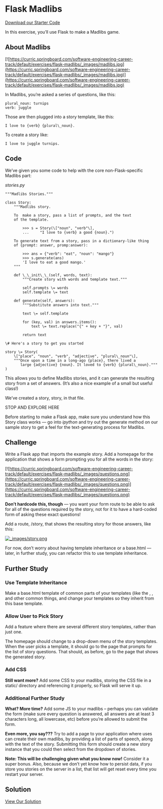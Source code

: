 Flask Madlibs
=============

[Download our Starter Code](https://curric.springboard.com/software-engineering-career-track/default/exercises/flask-madlibs.zip)

In this exercise, you’ll use Flask to make a Madlibs game.

About Madlibs
-------------

[![https://curric.springboard.com/software-engineering-career-track/default/exercises/flask-madlibs/_images/madlibs.jpg](https://curric.springboard.com/software-engineering-career-track/default/exercises/flask-madlibs/_images/madlibs.jpg)](https://curric.springboard.com/software-engineering-career-track/default/exercises/flask-madlibs/_images/madlibs.jpg)

In Madlibs, you’re asked a series of questions, like this:
```
plural_noun: turnips
verb: juggle
```
Those are then plugged into a story template, like this:
```
I love to {verb} {plural\_noun}.
```
To create a story like:
```
I love to juggle turnips.
```
Code
----

We’ve given you some code to help with the core non-Flask-specific Madlibs part:

*stories.py*
```
"""Madlibs Stories."""

class Story:
    """Madlibs story.

    To  make a story, pass a list of prompts, and the text
    of the template.

        >>> s = Story(\["noun", "verb"\],
        ...     "I love to {verb} a good {noun}.")

    To generate text from a story, pass in a dictionary-like thing
    of {prompt: answer, promp:answer):

        >>> ans = {"verb": "eat", "noun": "mango"}
        >>> s.generate(ans)
        'I love to eat a good mango.'
    """

    def \_\_init\_\_(self, words, text):
        """Create story with words and template text."""

        self.prompts \= words
        self.template \= text

    def generate(self, answers):
        """Substitute answers into text."""

        text \= self.template

        for (key, val) in answers.items():
            text \= text.replace("{" + key + "}", val)

        return text

\# Here's a story to get you started

story \= Story(
    \["place", "noun", "verb", "adjective", "plural\_noun"\],
    """Once upon a time in a long-ago {place}, there lived a
       large {adjective} {noun}. It loved to {verb} {plural\_noun}."""
)
```
This allows you to define Madlibs stories, and it can generate the resulting story from a set of answers. (It’s also a nice example of a small but useful class!)

We’ve created a story, story, in that file.

STOP AND EXPLORE HERE

Before starting to make a Flask app, make sure you understand how this Story class works — go into _ipython_ and try out the generate method on our sample story to get a feel for the text-generating process for Madlibs.

Challenge
---------

Write a Flask app that imports the example story. Add a homepage for the application that shows a form prompting you for all the words in the story:

[![https://curric.springboard.com/software-engineering-career-track/default/exercises/flask-madlibs/_images/questions.png](https://curric.springboard.com/software-engineering-career-track/default/exercises/flask-madlibs/_images/questions.png)](https://curric.springboard.com/software-engineering-career-track/default/exercises/flask-madlibs/_images/questions.png)

**Don’t hardcode this, though** — you want your form route to be able to ask for all of the questions required by the story, not for it to have a hard-coded form of asking these exact questions!

Add a route, /story, that shows the resulting story for those answers, like this:

[![_images/story.png](_images/story.png)](_images/story.png)

For now, don’t worry about having template inheritance or a base.html — later, in further study, you can refactor this to use template inheritance.

Further Study
-------------

### Use Template Inheritance

Make a base.html template of common parts of your templates (like the <html>, <body>, and other common things, and change your templates so they inherit from this base template.

### Allow User to Pick Story

Add a feature where there are several different story templates, rather than just one.

The homepage should change to a drop-down menu of the story templates. When the user picks a template, it should go to the page that prompts for the list of story questions. That should, as before, go to the page that shows the generated story.

### Add CSS

**Still want more?** Add some CSS to your madlibs, storing the CSS file in a static/ directory and referencing it properly, so Flask will serve it up.

### Additional Further Study

**What? More time?** Add some JS to your madlibs – perhaps you can validate the form (make sure every question is answered, all answers are at least 3 characters long, all lowercase, etc) before you’re allowed to submit the form.

**Even more, you say???** Try to add a page to your application where uses can create their own madlibs, by providing a list of parts of speech, along with the text of the story. Submitting this form should create a new story instance that you could then select from the dropdown of stories.

**Note: This will be challenging given what you know now!** Consider it a super bonus. Also, because we don’t yet know how to persist data, if you store you stories on the server in a list, that list will get reset every time you restart your server.

Solution
--------

[View Our Solution](solution/index.html)